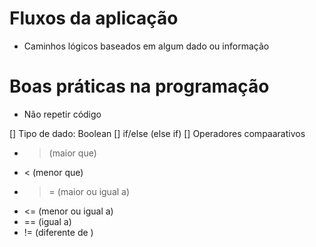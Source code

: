 # Fluxos da aplicação

- Caminhos lógicos baseados em algum dado ou informação

# Boas práticas na programação

- Não repetir código

[] Tipo de dado: Boolean
[] if/else (else if)
[] Operadores compaarativos
  - > (maior que)
  - < (menor que)
  - >= (maior ou igual a)
  - <= (menor ou igual a)
  - == (igual a)
  - != (diferente de )

